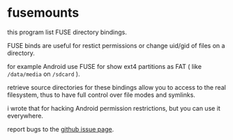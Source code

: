 fusemounts
==========

this program list FUSE directory bindings.

FUSE binds are useful for restict permissions or change uid/gid of files on a directory.

for example Android use FUSE for show ext4 partitions as FAT ( like `/data/media` on `/sdcard` ).

retrieve source directories for these bindings allow you to access to the real filesystem,
thus to have full control over file modes and symlinks.

i wrote that for hacking Android permission restrictions, but you can use it everywhere.

report bugs to the [github issue page](https://github.com/tux-mind/fusemounts/issues).
